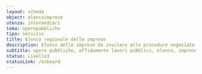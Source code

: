 ```yaml
---
layout: scheda
object: elencoimprese
utenza: intermediari
tema: operepubbliche
tipo: servizio
title: Elenco regionale delle imprese
description: Elenco delle imprese da invitare alle procedure negoziate per l’affidamento di lavori pubblici di importo inferiore a un milione di euro
subtitle: opere pubbliche, affidamento lavori pubblici, elenco, imprese
status: Livello3
statusLink: /onboard
---
```

